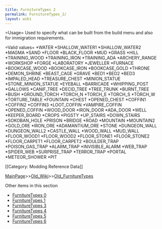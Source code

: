 ```yaml
---
title: FurnitureTypes 2
permalink: FurnitureTypes_2/
layout: wiki
---
```

=Usage=
Used to specify what can be built from the build menu and also for immigration requirements.

=Valid values=
*WATER
*SHALLOW_WATER1
*SHALLOW_WATER2
*MAGMA
*SAND
*FLOOR
*BLACK_FLOOR
*MUD
*GRASS
*HILL
*TRAINING_WOOD
*TRAINING_IRON
*TRAINING_ADA
*ARCHERY_RANGE
*WORKSHOP
*FORGE
*LABORATORY
*JEWELLER
*FURNACE
*BOOKCASE_WOOD
*BOOKCASE_IRON
*BOOKCASE_GOLD
*THRONE
*DEMON_SHRINE
*BEAST_CAGE
*GRAVE
*BED1
*BED2
*BED3
*IMPALED_HEAD
*TREASURE_CHEST
*MINION_STATUE
*STONE_MINION_STATUE
*EYEBALL
*BARRICADE
*WHIPPING_POST
*GALLOWS
*CANIF_TREE
*DECID_TREE
*TREE_TRUNK
*BURNT_TREE
*BUSH
*GROUND_TORCH
*TORCH_N
*TORCH_E
*TORCH_S
*TORCH_W
*TORTURE_TABLE
*FOUNTAIN
*CHEST
*OPENED_CHEST
*COFFIN1
*COFFIN2
*COFFIN3
*LOOT_COFFIN
*VAMPIRE_COFFIN
*OPENED_COFFIN
*WOOD_DOOR
*IRON_DOOR
*ADA_DOOR
*WELL
*KEEPER_BOARD
*CROPS
*PIGSTY
*UP_STAIRS
*DOWN_STAIRS
*SOKOBAN_HOLE
*PRISON
*BRIDGE
*ROAD
*MOUNTAIN
*MOUNTAIN2
*GOLD_ORE
*IRON_ORE
*ADAMANTIUM_ORE
*STONE
*DUNGEON_WALL
*DUNGEON_WALL2
*CASTLE_WALL
*WOOD_WALL
*MUD_WALL
*FLOOR_WOOD1
*FLOOR_WOOD2
*FLOOR_STONE1
*FLOOR_STONE2
*FLOOR_CARPET1
*FLOOR_CARPET2
*BOULDER_TRAP
*POISON_GAS_TRAP
*ALARM_TRAP
*INVISIBLE_ALARM
*WEB_TRAP
*SPIDER_WEB
*SURPRISE_TRAP
*TERROR_TRAP
*PORTAL
*METEOR_SHOWER
*PIT

[[Category: Modding Reference Data]]

[MainPage](/keeperrl_wiki/ "wikilink")>>[Old_Wiki](/keeperrl_wiki/Old_Wiki "wikilink")>>[Old_FurnitureTypes](/keeperrl_wiki/Old_FurnitureTypes "wikilink")

Other items in this section
-    [FurnitureTypes 0](/keeperrl_wiki/FurnitureTypes_0 "wikilink")
-    [FurnitureTypes 1](/keeperrl_wiki/FurnitureTypes_1 "wikilink")
-    [FurnitureTypes 3](/keeperrl_wiki/FurnitureTypes_3 "wikilink")
-    [FurnitureTypes 4](/keeperrl_wiki/FurnitureTypes_4 "wikilink")
-    [FurnitureTypes 5](/keeperrl_wiki/FurnitureTypes_5 "wikilink")
-    [FurnitureTypes 6](/keeperrl_wiki/FurnitureTypes_6 "wikilink")
